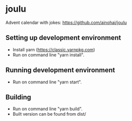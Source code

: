 # joulu

Advent calendar with jokes: https://github.com/ainohai/joulu

## Setting up development environment

- Install yarn (https://classic.yarnpkg.com)
- Run on command line "yarn install".

## Running development environment

- Run on command line "yarn start".

## Building

- Run on command line "yarn build".
- Built version can be found from dist/
